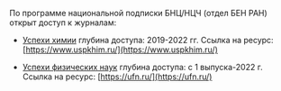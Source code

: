 По программе национальной подписки БНЦ/НЦЧ (отдел БЕН РАН) открыт доступ к журналам:

* [Успехи химии](httpshttps://podpiska.rfbr.ru/resources/100/) глубина доступа: 2019-2022 гг.
Ссылка на ресурс: [https://www.uspkhim.ru/](https://www.uspkhim.ru/)

* [Успехи физических наук](https://ufn.ru/) глубина доступа: с 1 выпуска-2022 г.
Ссылка на ресурс: [https://ufn.ru/](https://ufn.ru/)
